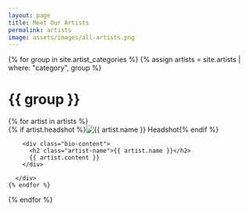 ```yaml
---
layout: page
title: Meet Our Artists
permalink: artists
image: assets/images/all-artists.png
---
```


{% for group in site.artist_categories %}
  {% assign artists = site.artists | where: "category", group %}
  <div class="artist-category">
    <h1 class="category-name">{{ group }}</h1>
    {% for artist in artists %}
      <div class="artist-bio">
        {% if artist.headshot %}<img class="headshot" src="{{ artist.headshot }}" alt="{{ artist.name }} Headshot" />{% endif %}

        <div class="bio-content">
          <h2 class="artist-name">{{ artist.name }}</h2>
          {{ artist.content }}
        </div>

      </div>
    {% endfor %}
  </div>
{% endfor %}
